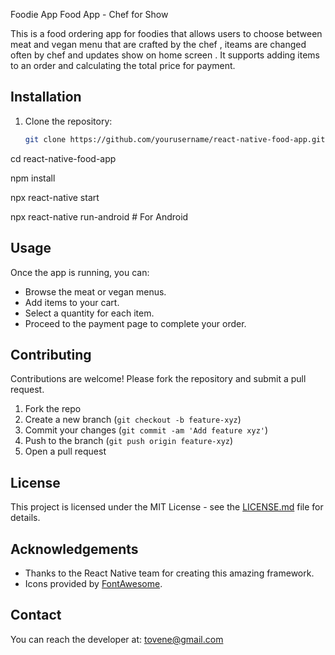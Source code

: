Foodie App
Food App - Chef for Show

This is a food ordering app for foodies that allows users to choose between meat and vegan menu that are crafted by the chef , iteams are changed often by chef and updates show on home screen . It supports adding items to an order and calculating the total price for payment.

## Installation

1. Clone the repository:
   ```bash
   git clone https://github.com/yourusername/react-native-food-app.git

cd react-native-food-app

npm install

npx react-native start

npx react-native run-android  # For Android

## Usage

Once the app is running, you can:
- Browse the meat or vegan menus.
- Add items to your cart.
- Select a quantity for each item.
- Proceed to the payment page to complete your order.

## Contributing

Contributions are welcome! Please fork the repository and submit a pull request.

1. Fork the repo
2. Create a new branch (`git checkout -b feature-xyz`)
3. Commit your changes (`git commit -am 'Add feature xyz'`)
4. Push to the branch (`git push origin feature-xyz`)
5. Open a pull request

## License

This project is licensed under the MIT License - see the [LICENSE.md](LICENSE.md) file for details.

## Acknowledgements

- Thanks to the React Native team for creating this amazing framework.
- Icons provided by [FontAwesome](https://fontawesome.com/).

## Contact

You can reach the developer at: tovene@gmail.com

